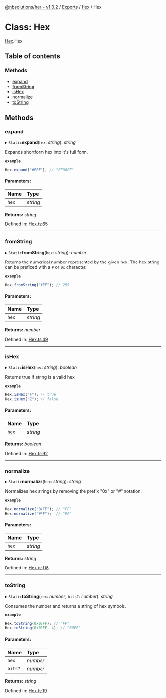 [@nbsolutions/hex - v1.0.2](../README.md) / [Exports](../modules.md) / [Hex](../modules/hex.md) / Hex

# Class: Hex

[Hex](../modules/hex.md).Hex

## Table of contents

### Methods

- [expand](hex.hex-1.md#expand)
- [fromString](hex.hex-1.md#fromstring)
- [isHex](hex.hex-1.md#ishex)
- [normalize](hex.hex-1.md#normalize)
- [toString](hex.hex-1.md#tostring)

## Methods

### expand

▸ `Static`**expand**(`hex`: *string*): *string*

Expands shortform hex into it's full form.

**`example`** 
```typescript
Hex.expand("#F0F"); // "FF00FF"
```

#### Parameters:

Name | Type |
:------ | :------ |
`hex` | *string* |

**Returns:** *string*

Defined in: [Hex.ts:65](https://github.com/nbsolutions-ca/hex/blob/c1af625/src/Hex.ts#L65)

___

### fromString

▸ `Static`**fromString**(`hex`: *string*): *number*

Returns the numerical number represented by the given hex.
The hex string can be prefixed with a `#` or `0x` character.

**`example`** 
```typescript
Hex.fromString("#FF"); // 255
```

#### Parameters:

Name | Type |
:------ | :------ |
`hex` | *string* |

**Returns:** *number*

Defined in: [Hex.ts:49](https://github.com/nbsolutions-ca/hex/blob/c1af625/src/Hex.ts#L49)

___

### isHex

▸ `Static`**isHex**(`hex`: *string*): *boolean*

Returns true if string is a valid hex

**`example`** 
```typescript
Hex.isHex("F"); // true
Hex.isHex("Z"); // false
```

#### Parameters:

Name | Type |
:------ | :------ |
`hex` | *string* |

**Returns:** *boolean*

Defined in: [Hex.ts:92](https://github.com/nbsolutions-ca/hex/blob/c1af625/src/Hex.ts#L92)

___

### normalize

▸ `Static`**normalize**(`hex`: *string*): *string*

Normalizes hex strings by removing the prefix "0x" or "#" notation.

**`example`** 
```typescript
Hex.normalize("0xFF"); // "FF"
Hex.normalize("#FF");  // "FF"
```

#### Parameters:

Name | Type |
:------ | :------ |
`hex` | *string* |

**Returns:** *string*

Defined in: [Hex.ts:118](https://github.com/nbsolutions-ca/hex/blob/c1af625/src/Hex.ts#L118)

___

### toString

▸ `Static`**toString**(`hex`: *number*, `bits?`: *number*): *string*

Consumes the number and returns a string of hex symbols.

**`example`** 
```typescript
Hex.toString(0x00FF); // "FF"
Hex.toString(0x00FF, 4); // "00FF"
```

#### Parameters:

Name | Type |
:------ | :------ |
`hex` | *number* |
`bits?` | *number* |

**Returns:** *string*

Defined in: [Hex.ts:19](https://github.com/nbsolutions-ca/hex/blob/c1af625/src/Hex.ts#L19)
